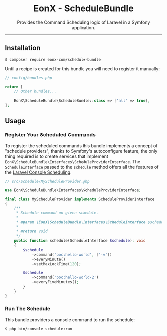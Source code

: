 <div align="center">
    <h1>EonX - ScheduleBundle</h1>
    <p>Provides the Command Scheduling logic of Laravel in a Symfony application.</p>
</div>

---

## Installation

```bash
$ composer require eonx-com/schedule-bundle
```

Until a recipe is created for this bundle you will need to register it manually:

```php
// config/bundles.php

return [
    // Other bundles...
    
    EonX\ScheduleBundle\ScheduleBundle::class => ['all' => true],
];
```

## Usage

### Register Your Scheduled Commands

To register the scheduled commands this bundle implements a concept of "schedule providers", thanks to Symfony's
autoconfigure feature, the only thing required is to create services that implement `EonX\ScheduleBundle\Interfaces\ScheduleProviderInterface`.
The `ScheduleInterface` passed to the `schedule` method offers all the features of the [Laravel Console Scheduling][1].

```php
// src/Schedule/MyScheduleProvider.php

use EonX\ScheduleBundle\Interfaces\ScheduleProviderInterface;

final class MyScheduleProvider implements ScheduleProviderInterface
{
    /**
     * Schedule command on given schedule.
     *
     * @param \EonX\ScheduleBundle\Interfaces\ScheduleInterface $schedule
     *
     * @return void
     */
    public function schedule(ScheduleInterface $schedule): void
    {
        $schedule
            ->command('poc:hello-world', ['-v'])
            ->everyMinute()
            ->setMaxLockTime(120);
    
        $schedule
            ->command('poc:hello-world-2')
            ->everyFiveMinutes();
        }
    }
}
```

### Run The Schedule

This bundle providers a console command to run the schedule:

```bash
$ php bin/console schedule:run
```

[1]: https://laravel.com/docs/5.8/scheduling
